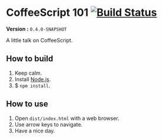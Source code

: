 # CoffeeScript 101 [![Build Status](https://travis-ci.org/LongYC/coffeescript-101-talk.svg?branch=develop)](https://travis-ci.org/LongYC/coffeescript-101-talk)

**Version :** `0.4.0-SNAPSHOT`

A little talk on CoffeeScript.

## How to build

1. Keep calm.
2. Install [Node.js](http://nodejs.org/ "Node.js official website.").
3. $ `npm install`.

## How to use

1. Open `dist/index.html` with a web browser.
2. Use arrow keys to navigate.
3. Have a nice day.